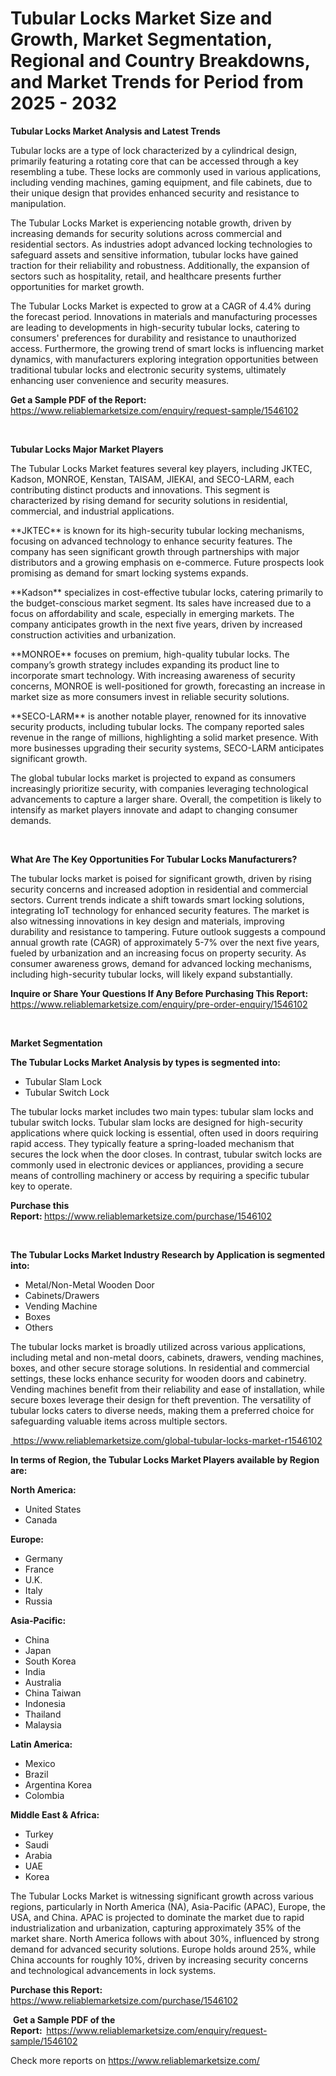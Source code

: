 <p><h1>Tubular Locks Market Size and Growth, Market Segmentation, Regional and Country Breakdowns, and Market Trends for Period from 2025 -  2032</h1></p><p><strong>Tubular Locks Market Analysis and Latest Trends</strong></p>
<p><p>Tubular locks are a type of lock characterized by a cylindrical design, primarily featuring a rotating core that can be accessed through a key resembling a tube. These locks are commonly used in various applications, including vending machines, gaming equipment, and file cabinets, due to their unique design that provides enhanced security and resistance to manipulation. </p><p>The Tubular Locks Market is experiencing notable growth, driven by increasing demands for security solutions across commercial and residential sectors. As industries adopt advanced locking technologies to safeguard assets and sensitive information, tubular locks have gained traction for their reliability and robustness. Additionally, the expansion of sectors such as hospitality, retail, and healthcare presents further opportunities for market growth.</p><p>The Tubular Locks Market is expected to grow at a CAGR of 4.4% during the forecast period. Innovations in materials and manufacturing processes are leading to developments in high-security tubular locks, catering to consumers' preferences for durability and resistance to unauthorized access. Furthermore, the growing trend of smart locks is influencing market dynamics, with manufacturers exploring integration opportunities between traditional tubular locks and electronic security systems, ultimately enhancing user convenience and security measures.</p></p>
<p><strong>Get a Sample PDF of the Report:&nbsp;</strong> <a href="https://www.reliablemarketsize.com/enquiry/request-sample/1546102?utm_campaign=2444&utm_medium=2&utm_source=Github&utm_content=ia&utm_term=04042025&utm_id=tubular-locks">https://www.reliablemarketsize.com/enquiry/request-sample/1546102</a></p>
<p>&nbsp;</p>
<p><strong>Tubular Locks Major Market Players</strong></p>
<p><p>The Tubular Locks Market features several key players, including JKTEC, Kadson, MONROE, Kenstan, TAISAM, JIEKAI, and SECO-LARM, each contributing distinct products and innovations. This segment is characterized by rising demand for security solutions in residential, commercial, and industrial applications.</p><p>**JKTEC** is known for its high-security tubular locking mechanisms, focusing on advanced technology to enhance security features. The company has seen significant growth through partnerships with major distributors and a growing emphasis on e-commerce. Future prospects look promising as demand for smart locking systems expands.</p><p>**Kadson** specializes in cost-effective tubular locks, catering primarily to the budget-conscious market segment. Its sales have increased due to a focus on affordability and scale, especially in emerging markets. The company anticipates growth in the next five years, driven by increased construction activities and urbanization.</p><p>**MONROE** focuses on premium, high-quality tubular locks. The company’s growth strategy includes expanding its product line to incorporate smart technology. With increasing awareness of security concerns, MONROE is well-positioned for growth, forecasting an increase in market size as more consumers invest in reliable security solutions.</p><p>**SECO-LARM** is another notable player, renowned for its innovative security products, including tubular locks. The company reported sales revenue in the range of millions, highlighting a solid market presence. With more businesses upgrading their security systems, SECO-LARM anticipates significant growth.</p><p>The global tubular locks market is projected to expand as consumers increasingly prioritize security, with companies leveraging technological advancements to capture a larger share. Overall, the competition is likely to intensify as market players innovate and adapt to changing consumer demands.</p></p>
<p>&nbsp;</p>
<p><strong>What Are The Key Opportunities For Tubular Locks Manufacturers?</strong></p>
<p><p>The tubular locks market is poised for significant growth, driven by rising security concerns and increased adoption in residential and commercial sectors. Current trends indicate a shift towards smart locking solutions, integrating IoT technology for enhanced security features. The market is also witnessing innovations in key design and materials, improving durability and resistance to tampering. Future outlook suggests a compound annual growth rate (CAGR) of approximately 5-7% over the next five years, fueled by urbanization and an increasing focus on property security. As consumer awareness grows, demand for advanced locking mechanisms, including high-security tubular locks, will likely expand substantially.</p></p>
<p><strong>Inquire or Share Your Questions If Any Before Purchasing This Report:</strong> <a href="https://www.reliablemarketsize.com/enquiry/pre-order-enquiry/1546102?utm_campaign=2444&utm_medium=2&utm_source=Github&utm_content=ia&utm_term=04042025&utm_id=tubular-locks">https://www.reliablemarketsize.com/enquiry/pre-order-enquiry/1546102</a></p>
<p>&nbsp;</p>
<p><strong>Market Segmentation</strong></p>
<p><strong>The Tubular Locks Market Analysis by types is segmented into:</strong></p>
<p><ul><li>Tubular Slam Lock</li><li>Tubular Switch Lock</li></ul></p>
<p><p>The tubular locks market includes two main types: tubular slam locks and tubular switch locks. Tubular slam locks are designed for high-security applications where quick locking is essential, often used in doors requiring rapid access. They typically feature a spring-loaded mechanism that secures the lock when the door closes. In contrast, tubular switch locks are commonly used in electronic devices or appliances, providing a secure means of controlling machinery or access by requiring a specific tubular key to operate.</p></p>
<p><strong>Purchase this Report:&nbsp;</strong><a href="https://www.reliablemarketsize.com/purchase/1546102?utm_campaign=2444&utm_medium=2&utm_source=Github&utm_content=ia&utm_term=04042025&utm_id=tubular-locks">https://www.reliablemarketsize.com/purchase/1546102</a></p>
<p>&nbsp;</p>
<p><strong>The Tubular Locks Market Industry Research by Application is segmented into:</strong></p>
<p><ul><li>Metal/Non-Metal Wooden Door</li><li>Cabinets/Drawers</li><li>Vending Machine</li><li>Boxes</li><li>Others</li></ul></p>
<p><p>The tubular locks market is broadly utilized across various applications, including metal and non-metal doors, cabinets, drawers, vending machines, boxes, and other secure storage solutions. In residential and commercial settings, these locks enhance security for wooden doors and cabinetry. Vending machines benefit from their reliability and ease of installation, while secure boxes leverage their design for theft prevention. The versatility of tubular locks caters to diverse needs, making them a preferred choice for safeguarding valuable items across multiple sectors.</p></p>
<p><a href="https://www.reliablemarketsize.com/global-tubular-locks-market-r1546102?utm_campaign=2444&utm_medium=2&utm_source=Github&utm_content=ia&utm_term=04042025&utm_id=tubular-locks">&nbsp;https://www.reliablemarketsize.com/global-tubular-locks-market-r1546102</a></p>
<p><strong>In terms of Region, the Tubular Locks Market Players available by Region are:</strong></p>
<p>
    <p> <strong> North America: </strong>
        <ul>
            <li>United States</li>
            <li>Canada</li>
        </ul>
        </p> 
    <p> <strong> Europe: </strong>
        <ul>
            <li>Germany</li>
            <li>France</li>
            <li>U.K.</li>
            <li>Italy</li>
            <li>Russia</li>
        </ul>
        </p> 
    <p> <strong> Asia-Pacific: </strong>
        <ul>
            <li>China</li>
            <li>Japan</li>
            <li>South Korea</li>
            <li>India</li>
            <li>Australia</li>
            <li>China Taiwan</li>
            <li>Indonesia</li>
            <li>Thailand</li>
            <li>Malaysia</li>
        </ul>
        </p> 
    <p> <strong> Latin America: </strong>
        <ul>
            <li>Mexico</li>
            <li>Brazil</li>
            <li>Argentina Korea</li>
            <li>Colombia</li>
        </ul>
        </p> 
    <p> <strong> Middle East & Africa: </strong>
        <ul>
            <li>Turkey</li>
            <li>Saudi</li>
            <li>Arabia</li>
            <li>UAE</li>
            <li>Korea</li>
        </ul>
    </p>
    </p>
<p><p>The Tubular Locks Market is witnessing significant growth across various regions, particularly in North America (NA), Asia-Pacific (APAC), Europe, the USA, and China. APAC is projected to dominate the market due to rapid industrialization and urbanization, capturing approximately 35% of the market share. North America follows with about 30%, influenced by strong demand for advanced security solutions. Europe holds around 25%, while China accounts for roughly 10%, driven by increasing security concerns and technological advancements in lock systems.</p></p>
<p><strong>Purchase this Report: </strong><a href="https://www.reliablemarketsize.com/purchase/1546102?utm_campaign=2444&utm_medium=2&utm_source=Github&utm_content=ia&utm_term=04042025&utm_id=tubular-locks">https://www.reliablemarketsize.com/purchase/1546102</a></p>
<p>&nbsp;<strong>Get a Sample PDF of the Report:&nbsp;&nbsp;</strong><a href="https://www.reliablemarketsize.com/enquiry/request-sample/1546102?utm_campaign=2444&utm_medium=2&utm_source=Github&utm_content=ia&utm_term=04042025&utm_id=tubular-locks">https://www.reliablemarketsize.com/enquiry/request-sample/1546102</a></p>
<p><strong></strong></p>
<p>Check more reports on <a href="https://www.reliablemarketsize.com/?utm_campaign=2444&utm_medium=2&utm_source=Github&utm_content=ia&utm_term=04042025&utm_id=tubular-locks">https://www.reliablemarketsize.com/</a></p>